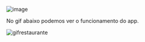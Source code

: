 ![image](https://user-images.githubusercontent.com/93801960/160749052-91441080-e0e7-4b5b-8e48-2444ae4a5bb5.png)

No gif abaixo podemos ver o funcionamento do app.

![gifrestaurante](https://user-images.githubusercontent.com/93801960/160750867-af8438fc-0f9d-40ff-8854-1261d1ac9925.gif)





